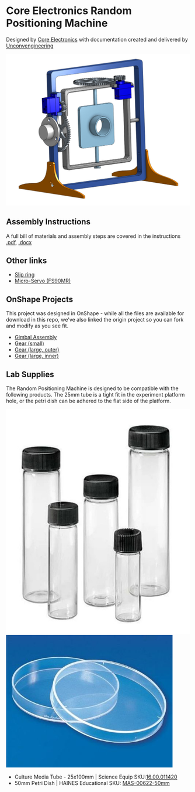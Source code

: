 # Core Electronics Random Positioning Machine

Designed by [Core Electronics](https://core-electronics.com.au/) with documentation created and delivered by [Unconvengineering](unconvengineering.au)

![](images/thumbnail.jpg)

## Assembly Instructions

A full bill of materials and assembly steps are covered in the instructions <a href="Assembly Instructions - Random Positioning Machine.pdf">.pdf</a>, <a href="Assembly Instructions - Random Positioning Machine.docx">.docx</a>

## Other links

- [Slip ring](https://core-electronics.com.au/slip-ring-6-wire-2a.html)
- [Micro-Servo (FS90MR)](https://core-electronics.com.au/feetech-fs90mr-1-8kg-digital-continuous-servo.html)

## OnShape Projects
This project was designed in OnShape - while all the files are available for download in this repo, we've also linked the origin project so you can
fork and modify as you see fit.

- [Gimbal Assembly](https://cad.onshape.com/documents/117125a5cf84acec012e1a52/w/c55d24c53f2760a36eea97f8/e/02a9edc0bc610c3cdac462cd?renderMode=0&uiState=64db2ebd76c08d0898801432)
- [Gear (small)](https://cad.onshape.com/documents/63b473fbdfe0cbb39b024efd/w/53a67950cdeedfac31a50e38/e/d05ef7a5c43a5f8707287d7b?renderMode=0&uiState=64db2f5d380afe075d66f8b1)
- [Gear (large, outer)](https://cad.onshape.com/documents/dbe6b9c073808e8914625170/w/710d424163e9eedf6311d957/e/28fb5d510d10226144798958?renderMode=0&uiState=64db2f33380afe075d66f8a0)
- [Gear (large, inner)](https://cad.onshape.com/documents/dbe6b9c073808e8914625170/w/710d424163e9eedf6311d957/e/28fb5d510d10226144798958?renderMode=0&uiState=64db2f33380afe075d66f8a0)


## Lab Supplies

The Random Positioning Machine is designed to be compatible with the following products. The 25mm tube is a tight fit in the experiment platform hole, or the petri dish can be adhered to the flat side of the platform.

![](images/culture-media-tube.jpg) ![](images/petri-dish.jpg)

- Culture Media Tube - 25x100mm | Science Equip SKU:[16.00.011420](https://www.scienceequip.com.au/products/culture-tubes-flat-bottom-borosilicate-clear-glass)
- 50mm Petri Dish | HAINES Educational SKU: [MAS-00622-50mm](https://www.haines.com.au/petri-dish-plastic-50mm.html)
